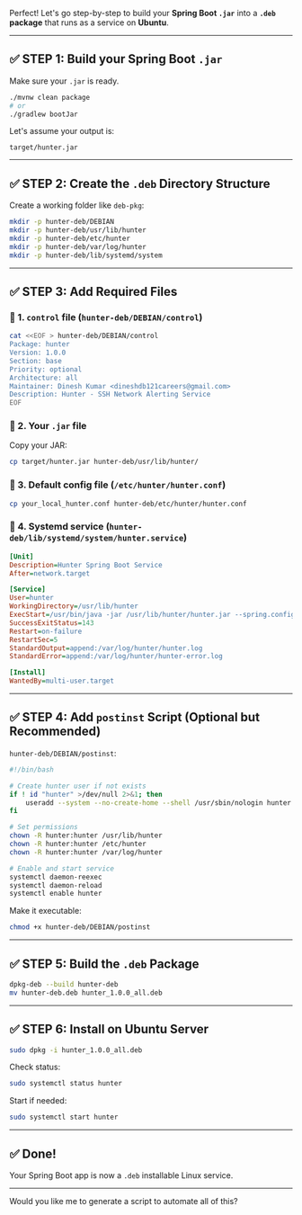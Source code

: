 Perfect! Let's go step-by-step to build your **Spring Boot `.jar`** into a **`.deb` package** that runs as a service on **Ubuntu**.

---

## ✅ STEP 1: Build your Spring Boot `.jar`

Make sure your `.jar` is ready.

```bash
./mvnw clean package
# or
./gradlew bootJar
```

Let's assume your output is:

```
target/hunter.jar
```

---

## ✅ STEP 2: Create the `.deb` Directory Structure

Create a working folder like `deb-pkg`:

```bash
mkdir -p hunter-deb/DEBIAN
mkdir -p hunter-deb/usr/lib/hunter
mkdir -p hunter-deb/etc/hunter
mkdir -p hunter-deb/var/log/hunter
mkdir -p hunter-deb/lib/systemd/system
```

---

## ✅ STEP 3: Add Required Files

### 🔹 1. `control` file (`hunter-deb/DEBIAN/control`)

```bash
cat <<EOF > hunter-deb/DEBIAN/control
Package: hunter
Version: 1.0.0
Section: base
Priority: optional
Architecture: all
Maintainer: Dinesh Kumar <dineshdb121careers@gmail.com>
Description: Hunter - SSH Network Alerting Service
EOF
```

### 🔹 2. Your `.jar` file

Copy your JAR:

```bash
cp target/hunter.jar hunter-deb/usr/lib/hunter/
```

### 🔹 3. Default config file (`/etc/hunter/hunter.conf`)

```bash
cp your_local_hunter.conf hunter-deb/etc/hunter/hunter.conf
```

### 🔹 4. Systemd service (`hunter-deb/lib/systemd/system/hunter.service`)

```ini
[Unit]
Description=Hunter Spring Boot Service
After=network.target

[Service]
User=hunter
WorkingDirectory=/usr/lib/hunter
ExecStart=/usr/bin/java -jar /usr/lib/hunter/hunter.jar --spring.config.location=/etc/hunter/hunter.properties
SuccessExitStatus=143
Restart=on-failure
RestartSec=5
StandardOutput=append:/var/log/hunter/hunter.log
StandardError=append:/var/log/hunter/hunter-error.log

[Install]
WantedBy=multi-user.target
```

---

## ✅ STEP 4: Add `postinst` Script (Optional but Recommended)

`hunter-deb/DEBIAN/postinst`:

```bash
#!/bin/bash

# Create hunter user if not exists
if ! id "hunter" >/dev/null 2>&1; then
    useradd --system --no-create-home --shell /usr/sbin/nologin hunter
fi

# Set permissions
chown -R hunter:hunter /usr/lib/hunter
chown -R hunter:hunter /etc/hunter
chown -R hunter:hunter /var/log/hunter

# Enable and start service
systemctl daemon-reexec
systemctl daemon-reload
systemctl enable hunter
```

Make it executable:

```bash
chmod +x hunter-deb/DEBIAN/postinst
```

---

## ✅ STEP 5: Build the `.deb` Package

```bash
dpkg-deb --build hunter-deb
mv hunter-deb.deb hunter_1.0.0_all.deb
```

---

## ✅ STEP 6: Install on Ubuntu Server

```bash
sudo dpkg -i hunter_1.0.0_all.deb
```

Check status:

```bash
sudo systemctl status hunter
```

Start if needed:

```bash
sudo systemctl start hunter
```

---

## ✅ Done!

Your Spring Boot app is now a `.deb` installable Linux service.

---

Would you like me to generate a script to automate all of this?
